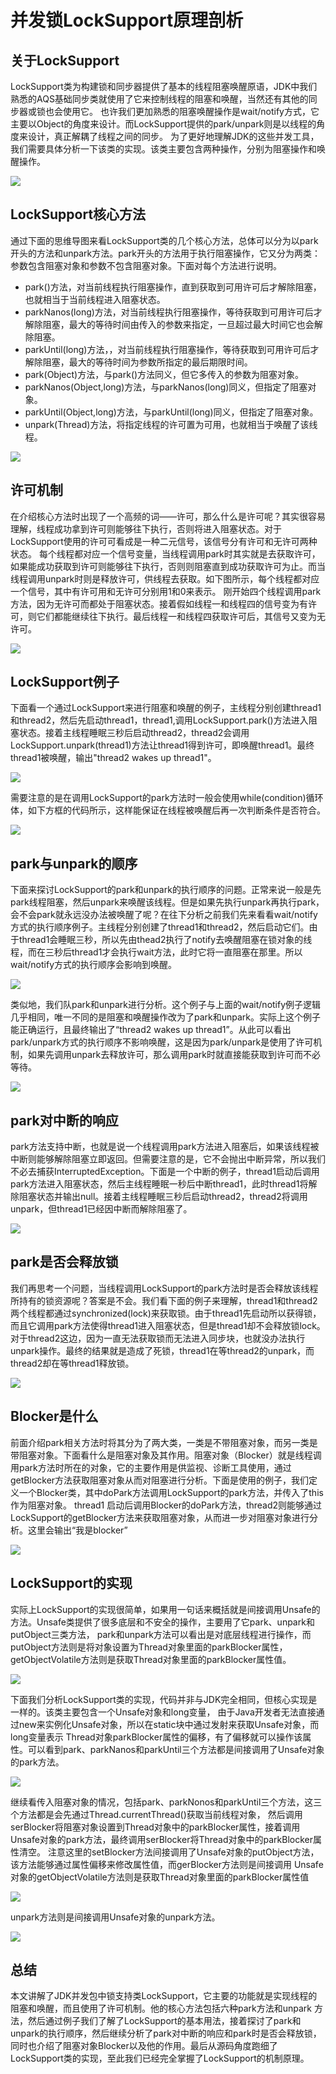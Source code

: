 # 并发锁LockSupport原理剖析

## 关于LockSupport

LockSupport类为构建锁和同步器提供了基本的线程阻塞唤醒原语，JDK中我们熟悉的AQS基础同步类就使用了它来控制线程的阻塞和唤醒，当然还有其他的同步器或锁也会使用它。
也许我们更加熟悉的阻塞唤醒操作是wait/notify方式，它主要以Object的角度来设计。而LockSupport提供的park/unpark则是以线程的角度来设计，真正解耦了线程之间的同步。
为了更好地理解JDK的这些并发工具，我们需要具体分析一下该类的实现。该类主要包含两种操作，分别为阻塞操作和唤醒操作。

![](../image/c7/lockSupport-1.png)


## LockSupport核心方法

通过下面的思维导图来看LockSupport类的几个核心方法，总体可以分为以park开头的方法和unpark方法。park开头的方法用于执行阻塞操作，它又分为两类：参数包含阻塞对象和参数不包含阻塞对象。下面对每个方法进行说明。

* park()方法，对当前线程执行阻塞操作，直到获取到可用许可后才解除阻塞，也就相当于当前线程进入阻塞状态。
* parkNanos(long)方法，对当前线程执行阻塞操作，等待获取到可用许可后才解除阻塞，最大的等待时间由传入的参数来指定，一旦超过最大时间它也会解除阻塞。
* parkUntil(long)方法，，对当前线程执行阻塞操作，等待获取到可用许可后才解除阻塞，最大的等待时间为参数所指定的最后期限时间。
* park(Object)方法，与park()方法同义，但它多传入的参数为阻塞对象。
* parkNanos(Object,long)方法，与parkNanos(long)同义，但指定了阻塞对象。
* parkUntil(Object,long)方法，与parkUntil(long)同义，但指定了阻塞对象。
* unpark(Thread)方法，将指定线程的许可置为可用，也就相当于唤醒了该线程。

![](../image/c7/lockSupport-2.png)

## 许可机制

在介绍核心方法时出现了一个高频的词——许可，那么什么是许可呢？其实很容易理解，线程成功拿到许可则能够往下执行，否则将进入阻塞状态。对于LockSupport使用的许可可看成是一种二元信号，该信号分有许可和无许可两种状态。
每个线程都对应一个信号变量，当线程调用park时其实就是去获取许可，如果能成功获取到许可则能够往下执行，否则则阻塞直到成功获取许可为止。而当线程调用unpark时则是释放许可，供线程去获取。如下图所示，每个线程都对应一个信号，其中有许可用和无许可分别用1和0来表示。
刚开始四个线程调用park方法，因为无许可而都处于阻塞状态。接着假如线程一和线程四的信号变为有许可，则它们都能继续往下执行。最后线程一和线程四获取许可后，其信号又变为无许可。

![](../image/c7/lockSupport-3.png)


## LockSupport例子

下面看一个通过LockSupport来进行阻塞和唤醒的例子，主线程分别创建thread1和thread2，然后先启动thread1，thread1,调用LockSupport.park()方法进入阻塞状态。接着主线程睡眠三秒后启动thread2，thread2会调用LockSupport.unpark(thread1)方法让thread1得到许可，即唤醒thread1。最终thread1被唤醒，输出"thread2 wakes up thread1"。

![](../image/c7/lockSupport-4.png)

需要注意的是在调用LockSupport的park方法时一般会使用while(condition)循环体，如下方框的代码所示，这样能保证在线程被唤醒后再一次判断条件是否符合。

![](../image/c7/lockSupport-5.png)


## park与unpark的顺序

下面来探讨LockSupport的park和unpark的执行顺序的问题。正常来说一般是先park线程阻塞，然后unpark来唤醒该线程。但是如果先执行unpark再执行park，会不会park就永远没办法被唤醒了呢？在往下分析之前我们先来看看wait/notify方式的执行顺序例子。主线程分别创建了thread1和thread2，然后启动它们。由于thread1会睡眠三秒，所以先由thead2执行了notify去唤醒阻塞在锁对象的线程，而在三秒后thread1才会执行wait方法，此时它将一直阻塞在那里。所以wait/notify方式的执行顺序会影响到唤醒。

![](../image/c7/lockSupport-6.png)

类似地，我们队park和unpark进行分析。这个例子与上面的wait/notify例子逻辑几乎相同，唯一不同的是阻塞和唤醒操作改为了park和unpark。实际上这个例子能正确运行，且最终输出了“thread2 wakes up thread1”。从此可以看出park/unpark方式的执行顺序不影响唤醒，这是因为park/unpark是使用了许可机制，如果先调用unpark去释放许可，那么调用park时就直接能获取到许可而不必等待。

![](../image/c7/lockSupport-7.png)

## park对中断的响应

park方法支持中断，也就是说一个线程调用park方法进入阻塞后，如果该线程被中断则能够解除阻塞立即返回。但需要注意的是，它不会抛出中断异常，所以我们不必去捕获InterruptedException。下面是一个中断的例子，thread1启动后调用park方法进入阻塞状态，然后主线程睡眠一秒后中断thread1，此时thread1将解除阻塞状态并输出null。接着主线程睡眠三秒后启动thread2，thread2将调用unpark，但thread1已经因中断而解除阻塞了。

![](../image/c7/lockSupport-8.png)


## park是否会释放锁

我们再思考一个问题，当线程调用LockSupport的park方法时是否会释放该线程所持有的锁资源呢？答案是不会。我们看下面的例子来理解，thread1和thread2两个线程都通过synchronized(lock)来获取锁。由于thread1先启动所以获得锁，而且它调用park方法使得thread1进入阻塞状态，但是thread1却不会释放锁lock。对于thread2这边，因为一直无法获取锁而无法进入同步块，也就没办法执行unpark操作。最终的结果就是造成了死锁，thread1在等thread2的unpark，而thread2却在等thread1释放锁。

![](../image/c7/lockSupport-9.png)

## Blocker是什么

前面介绍park相关方法时将其分为了两大类，一类是不带阻塞对象，而另一类是带阻塞对象。下面看什么是阻塞对象及其作用。阻塞对象（Blocker）就是线程调用park方法时所在的对象，它的主要作用是供监视、诊断工具使用，通过getBlocker方法获取阻塞对象从而对阻塞进行分析。下面是使用的例子，我们定义一个Blocker类，其中doPark方法调用LockSupport的park方法，并传入了this作为阻塞对象。
thread1 启动后调用Blocker的doPark方法，thread2则能够通过LockSupport的getBlocker方法来获取阻塞对象，从而进一步对阻塞对象进行分析。这里会输出“我是blocker”

![](../image/c7/lockSupport-10.png)


## LockSupport的实现

实际上LockSupport的实现很简单，如果用一句话来概括就是间接调用Unsafe的方法。Unsafe类提供了很多底层和不安全的操作，主要用了它park、unpark和putObject三类方法，
park和unpark方法可以看出是对底层线程进行操作，而putObject方法则是将对象设置为Thread对象里面的parkBlocker属性，
getObjectVolatile方法则是获取Thread对象里面的parkBlocker属性值。

![](../image/c7/lockSupport-11.png)

下面我们分析LockSupport类的实现，代码并非与JDK完全相同，但核心实现是一样的。该类主要包含一个Unsafe对象和long变量，
由于Java开发者无法直接通过new来实例化Unsafe对象，所以在static块中通过发射来获取Unsafe对象，而long变量表示
Thread对象parkBlocker属性的偏移，有了偏移就可以操作该属性。可以看到park、parkNanos和parkUntil三个方法都是间接调用了Unsafe对象的park方法。

![](../image/c7/lockSupport-12.png)

继续看传入阻塞对象的情况，包括park、parkNonos和parkUntil三个方法，这三个方法都是会先通过Thread.currentThread()获取当前线程对象，
然后调用serBlocker将阻塞对象设置到Thread对象中的parkBlocker属性，接着调用Unsafe对象的park方法，最终调用serBlocker将Thread对象中的parkBlocker属性清空。
注意这里的setBlocker方法间接调用了Unsafe对象的putObject方法，该方法能够通过属性偏移来修改属性值，而gerBlocker方法则是间接调用
Unsafe对象的getObjectVolatile方法则是获取Thread对象里面的parkBlocker属性值

![](../image/c7/lockSupport-13.png)

unpark方法则是间接调用Unsafe对象的unpark方法。

![](../image/c7/lockSupport-14.png)

## 总结

本文讲解了JDK并发包中锁支持类LockSupport，它主要的功能就是实现线程的阻塞和唤醒，而且使用了许可机制。他的核心方法包括六种park方法和unpark
方法，然后通过例子我们了解了LockSupport的基本用法，接着探讨了park和unpark的执行顺序，然后继续分析了park对中断的响应和park时是否会释放锁，
同时也介绍了阻塞对象Blocker以及他的作用。最后从源码角度跑细了LockSupport类的实现，至此我们已经完全掌握了LockSupport的机制原理。